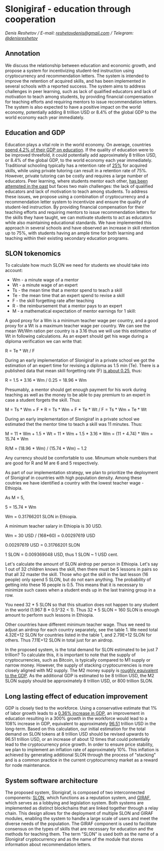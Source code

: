 # Slonigiraf - education through cooperation

_Denis Reshetov / E-mail:_ [_reshetovdenis@gmail.com_](mailto:reshetovdenis@gmail.com) _/ Telegram:_ [_@denisreshetov_](https://t.me/denisreshetov)

## Annotation

We discuss the relationship between education and economic growth, and propose a system for incentivizing student-led instruction using cryptocurrency and recommendation letters. The system is intended to improve the retention of acquired skills, and has been implemented in several schools with a reported success. The system aims to address challenges in peer learning, such as lack of qualified educators and lack of motivation to teach among students, by providing financial compensation for teaching efforts and requiring mentors to issue recommendation letters. The system is also expected to have a positive impact on the world economy, potentially adding 8 trillion USD or 8.4% of the global GDP to the world economy each year immediately.

## Education and GDP

Education plays a vital role in the world economy. On average, countries [spend 4.2% of their GDP on education](https://data.worldbank.org/indicator/SE.XPD.TOTL.GD.ZS). If the quality of education were to be improved threefold, it could potentially add approximately 8 trillion USD, or 8.4% of the global GDP, to the world economy each year immediately. Traditional schooling typically has a retention rate of [25%](https://link.springer.com/article/10.1007/s10643-022-01332-3) for acquired skills, while using private tutoring can result in a retention rate of 75%. However, private tutoring can be costly and requires a large number of educators. Peer learning, where students mentor each other, [has been attempted in the past](https://en.wikipedia.org/wiki/Peer_learning) but faces two main challenges: the lack of qualified educators and lack of motivation to teach among students. To address these issues, we propose using a combination of cryptocurrency and a recommendation letter system to incentivize and ensure the quality of student-led instruction. By providing financial compensation for their teaching efforts and requiring mentors to issue recommendation letters for the skills they have taught, we can motivate students to act as educators while also maintaining educational standards. We have implemented this approach in several schools and have observed an increase in skill retention up to 75%, with students having an ample time for both learning and teaching within their existing secondary education programs.

## SLON tokenomics

To calculate how much SLON we need for students we should take into account:

- Wm - a minute wage of a mentor
- Wt - a minute wage of an expert
- Ts - the mean time that a mentor spend to teach a skill
- Te - the mean time that an expert spend to revise a skill
- F - the skill forgetting rate after teaching
- R - the reimbursement that a mentor pays to an expert
- M - a mathematical expectation of mentor earnings for 1 skill:

A good proxy for a Wm is a minimum teacher wage per country, and a good proxy for a Wt is a maximum teacher wage per country. We can see the mean Wt/Wm ration per country is a 3.16 thus we will use this estimation of Wt in following calculations.
As an expert should get his wage during a diploma verification we can write that:

R = Te * Wt / F

During an early implementation of Slonigiraf in a private school we got the estimation of an expert time for revising a diploma as 1.5 min (Te). There is a published data that mean skill forgetting rate (F) [is about 0.25](https://link.springer.com/article/10.1007/s10643-022-01332-3), thus:

R = 1.5 * 3.16 * Wm / 0.25 = 18.96 * Wm

Presumably, a mentor should get enough payment for his work during teaching as well as the money to be able to pay premium to an expert in case a student forgets the skill. Thus:

M = Ts * Wm + F * R = Ts * Wm + F * Te * Wt / F = Ts * Wm + Te * Wt

During an early implementation of Slonigiraf in a private school we estimated thet the mentor time to teach a skill was 11 minutes. Thus:

M = 11 * Wm + 1.5 * Wt = 11 * Wm + 1.5 * 3.16 * Wm = (11 + 4.74) * Wm = 15.74 * Wm

R/M = (18.96 * Wm) / (15.74 * Wm) ~ 1.2

Any currency should be comfortable to use. Minumum whole numbers that are good for R and M are 6 and 5 respectively.

As part of our implementation strategy, we plan to prioritize the deployment of Slonigiraf in countries with high population density. Among these coutries we have identified a country with the lowest teacher wage - Ethiopia.

As M = 5,

5 = 15.74 * Wm

Wm = 0.31766201 SLON in Ethiopia.

A minimum teacher salary in Ethiopia is 30 USD.

Wm = 30 USD / (168*60) = 0.00297619 USD

0.00297619 USD = 0.31766201 SLON

1 SLON = 0.009369048 USD, thus 1 SLON ~ 1 USD cent.

Let's calculate the amount of SLON airdrop per person in Ethiopia.
Let's say 1 out of 32 children knows the skill, then there must be 5 lessons in pairs so that all 32 master the skill. Those who got the skill in the last lesson (16 people) only spend 5 SLON, but do not earn anything.
The probability of getting into these 16 people is 0.5.
This means that it is necessary to minimize such cases when a student ends up in the last training group in a row.

You need 32 * 5 SLON so that this situation does not happen to any student in the world (1.967 B * 0.5^32 < 1). Thus 32 * 5 SLON = 160 SLON is enough amount to perform such lessons in Ethiopia.

Other countries have different minimum teacher wage. Thus we need to adjust an airdrop for each country separately, see the table 1.
We need total 4.32E+12 SLON for countries listed in the table 1, and 2.79E+12 SLON for others. Thus 7.11E+12 SLON in total just for an airdrop.

In the proposed system, is the total demand for SLON estimated to be just 7 trillion? To calculate this, it is important to note that the supply of cryptocurrencies, such as Bitcoin, is typically compared to M1 supply or narrow money. However, the supply of stacking cryptocurrencies is more closely aligned with M2 supply. The M2 money supply is [roughly equivalent to the GDP](https://data.worldbank.org/indicator/FM.LBL.BMNY.GD.ZS). As the additional GDP is estimated to be 8 trillion USD, the M2 SLON supply should be approximately 8 trillion USD, or 800 trillion SLON.

## Long lasting effect of education improvement

GDP is closely tied to the workforce. Using a conservative estimate that 1% of labor growth leads to a [0.36% increase in GDP](https://dergipark.org.tr/tr/download/article-file/364734), an improvement in education resulting in a 300% growth in the workforce would lead to a 108% increase in GDP, equivalent to approximately [96.51](https://data.worldbank.org/indicator/NY.GDP.MKTP.CD) trillion USD in the long-term. Based on this calculation, our initial estimation for the total demand on SLON tokens at 8 trillion USD should be revised upwards to 96.51 trillion USD, or an increase of about 12 times that could potentially lead to the cryptocurrency price growth. In order to ensure price stability, we plan to implement an inflation rate of approximately 10%. This inflation is achieved by generating additional SLON through the process of "stacking" and is a common practice in the current cryptocurrency market as a reward for node maintenance.

## System software architecture

The proposed system, Slonigiraf, is composed of two interconnected components: [SLON](https://github.com/slonigiraf/whitepaper/blob/main/slon/ENG.md), which functions as a reputation system, and [GIRAF](https://github.com/slonigiraf/whitepaper/blob/main/giraf/ENG.md), which serves as a lobbying and legislation system. Both systems are implemented as distinct blockchains that are linked together through a relay chain. This design allows for the deployment of multiple SLON and GIRAF modules, enabling the system to handle a large scale of users and meet the diverse needs of the population. The GIRAF component is used to facilitate consensus on the types of skills that are necessary for education and the methods for teaching them. The term "SLON" is used both as the name of a Slonigiraf cryptocurrency and as the name of the module that stores information about recommendation letters.